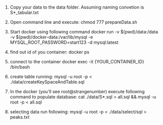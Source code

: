 1) Copy your data to the data folder. Assuming naming convetion is S*_tabular.txt
2) Open command line and execute: chmod 777 prepareData.sh
3) Start docker using following command
   docker run -v $(pwd)/data:/data -v $(pwd)/docker-data:/var/lib/mysql -e MYSQL_ROOT_PASSWORD=start123 -d mysql:latest

4) find out id of you container: docker ps
5) connect to the container
   docker exec -it {YOUR_CONTAINER_ID} /bin/bash
6) create table running:
    mysql -u root -p < ./data/createKeySpaceAndTable.sql   
7) In the docker (you'll see root@strangenumber) execute following command to populate database:
   cat ./data/S*.sql > all.sql && mysql -u root -p < all.sql

8) selecting data run following:
   mysql -u root -p < ./data/select/sql > peaks.txt

